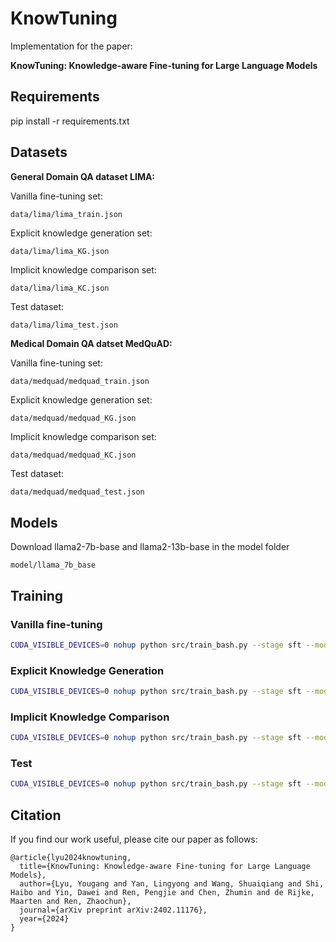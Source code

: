 # KnowTuning

Implementation for the paper:

**KnowTuning: Knowledge-aware Fine-tuning for  Large Language Models**

## Requirements

pip install -r requirements.txt

## Datasets

**General Domain QA dataset LIMA:**

Vanilla fine-tuning set:

```
data/lima/lima_train.json
```

Explicit knowledge generation set:

```bash
data/lima/lima_KG.json
```

Implicit knowledge comparison set:

```
data/lima/lima_KC.json
```

Test dataset:

```
data/lima/lima_test.json
```

**Medical Domain QA datset MedQuAD:**

Vanilla fine-tuning set:

```
data/medquad/medquad_train.json
```

Explicit knowledge generation set:

```
data/medquad/medquad_KG.json
```

Implicit knowledge comparison set:

```
data/medquad/medquad_KC.json
```


Test dataset:

```
data/medquad/medquad_test.json
```

## Models

Download llama2-7b-base and llama2-13b-base in the model folder

```
model/llama_7b_base
```

## Training

### Vanilla fine-tuning

```bash
CUDA_VISIBLE_DEVICES=0 nohup python src/train_bash.py --stage sft --model_name_or_path model/llama_7b_base --do_train --dataset lima_train --template alpaca --finetuning_type lora --lora_target q_proj,v_proj --load_best_model_at_end --per_device_train_batch_size 16 --gradient_accumulation_steps 1 --overwrite_cache --lr_scheduler_type cosine --eval_steps 0.1 --evaluation_strategy steps --save_steps 0.1 --val_size 100 --learning_rate 5e-5 --num_train_epochs 3.0 --bf16 --plot_loss --output_dir checkpoint/lima/sft > train.out 2>&1 &
```

### Explicit Knowledge Generation

```bash
CUDA_VISIBLE_DEVICES=0 nohup python src/train_bash.py --stage sft --model_name_or_path model/llama_7b_base --do_train --dataset lima_KG --template alpaca --finetuning_type lora --lora_target q_proj,v_proj --load_best_model_at_end --per_device_train_batch_size 16 --gradient_accumulation_steps 1 --overwrite_cache --lr_scheduler_type cosine --eval_steps 0.1 --evaluation_strategy steps --save_steps 0.1 --val_size 100 --learning_rate 5e-5 --num_train_epochs 3.0 --bf16 --plot_loss --output_dir checkpoint/lima/kg > train.out 2>&1 &
```

### Implicit Knowledge Comparison

```bash
CUDA_VISIBLE_DEVICES=0 nohup python src/train_bash.py --stage sft --model_name_or_path model/llama_7b_base --do_train --dataset lima_KC --template alpaca --finetuning_type lora --lora_target q_proj,v_proj --load_best_model_at_end --per_device_train_batch_size 16 --gradient_accumulation_steps 1 --overwrite_cache --lr_scheduler_type cosine --eval_steps 0.1 --evaluation_strategy steps --save_steps 0.1 --val_size 100 --learning_rate 5e-5 --num_train_epochs 3.0 --bf16 --plot_loss --output_dir checkpoint/lima/kc > train.out 2>&1 &
```

### Test

```bash
CUDA_VISIBLE_DEVICES=0 nohup python src/train_bash.py --stage sft --model_name_or_path model/llama_7b_base --do_predict --dataset lima_test --template alpaca --finetuning_type lora --overwrite_cache --per_device_eval_batch_size 1 --max_samples 300 --predict_with_generate --checkpoint_dir checkpoint/lima/sft --output_dir evaluation/sft/lima > test.out 2>&1 &
```

## Citation

If you find our work useful, please cite our paper as follows:

```
@article{lyu2024knowtuning,
  title={KnowTuning: Knowledge-aware Fine-tuning for Large Language Models},
  author={Lyu, Yougang and Yan, Lingyong and Wang, Shuaiqiang and Shi, Haibo and Yin, Dawei and Ren, Pengjie and Chen, Zhumin and de Rijke, Maarten and Ren, Zhaochun},
  journal={arXiv preprint arXiv:2402.11176},
  year={2024}
}
```

